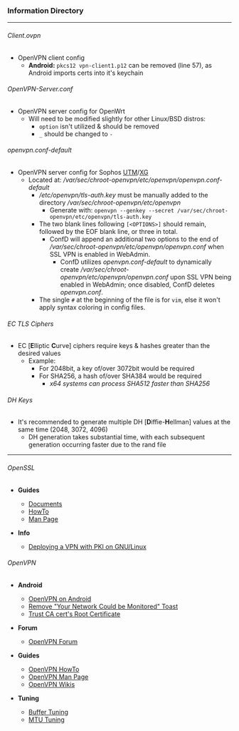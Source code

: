 ### Information Directory ###
---
###### Client.ovpn ######
- OpenVPN client config
  - **Android:** `pkcs12 vpn-client1.p12` can be removed (line 57), as Android imports certs into it's keychain

###### OpenVPN-Server.conf ######
- OpenVPN server config for OpenWrt
  - Will need to be modified slightly for other Linux/BSD distros:
    - `option` isn't utilized & should be removed
    - `_` should be changed to `-`

###### openvpn.conf-default ######
- OpenVPN server config for Sophos [UTM](https://www.sophos.com/en-us/products/unified-threat-management.aspx)/[XG](https://www.sophos.com/en-us/products/next-gen-firewall.aspx)
  - Located at: */var/sec/chroot-openvpn/etc/openvpn/openvpn.conf-default*
    - */etc/openvpn/tls-auth.key* must be manually added to the directory */var/sec/chroot-openvpn/etc/openvpn*
      - Generate with: `openvpn --genkey --secret /var/sec/chroot-openvpn/etc/openvpn/tls-auth.key`
    - The two blank lines following `[<OPTIONS>]` should remain, followed by the EOF blank line, or three in total.
      - ConfD will append an additional two options to the end of */var/sec/chroot-openvpn/etc/openvpn/openvpn.conf* when SSL VPN is enabled in WebAdmin.
        - ConfD utilizes *openvpn.conf-default* to dynamically create */var/sec/chroot-openvpn/etc/openvpn/openvpn.conf* upon SSL VPN being enabled in WebAdmin; once disabled, ConfD deletes *openvpn.conf*.
    - The single `#` at the beginning of the file is for `vim`, else it won't apply syntax coloring in config files.

###### EC TLS Ciphers ######
  - EC [**E**lliptic **C**urve] ciphers require keys & hashes greater than the desired values
    - Example:
      - For 2048bit, a key of/over 3072bit would be required
      - For SHA256, a hash of/over SHA384 would be required
        - *x64 systems can process SHA512 faster than SHA256*

###### DH Keys ######
  - It's recommended to generate multiple DH [**D**iffie-**H**ellman] values at the same time (2048, 3072, 4096)
    - DH generation takes substantial time, with each subsequent generation occurring faster due to the rand file

---

###### OpenSSL #######
  * **Guides**
    * [Documents](https://www.openssl.org/docs/|OpenSSL)
    * [HowTo](https://www.openssl.org/docs/HOWTO/|OpenSSL)
    * [Man Page](https://www.openssl.org/docs/apps/openssl.html|OpenSSL)

  * **Info**
    * [Deploying a VPN with PKI on GNU/Linux](http://archive.oreilly.com/pub/a/security/2004/10/21/vpns_and_pki.html?page=1)

###### OpenVPN ######
  * **Android**
    * [OpenVPN on Android](https://docs.openvpn.net/docs/openvpn-connect/openvpn-connect-android-faq.html)
    * [Remove "Your Network Could be Monitored" Toast](http://forum.xda-developers.com/google-nexus-5/help/howto-install-custom-cert-network-t2533550)
    * [Trust CA cert's Root Certificate](http://wiki.cacert.org/FAQ/ImportRootCert#Android_Phones)

  * **Forum**
    * [OpenVPN Forum](https://forums.openvpn.net/)

  * **Guides**
    * [OpenVPN HowTo](https://openvpn.net/index.php/open-source/documentation/howto.html)
    * [OpenVPN Man Page](https://community.openvpn.net/openvpn/wiki/Openvpn24ManPage)
    * [OpenVPN Wikis](https://community.openvpn.net/openvpn/wiki)

  * **Tuning**
    * [Buffer Tuning](http://winaero.com/blog/speed-up-openvpn-and-get-faster-speed-over-its-channel/)
    * [MTU Tuning](https://community.openvpn.net/openvpn/wiki/Gigabit_Networks_Linux)
